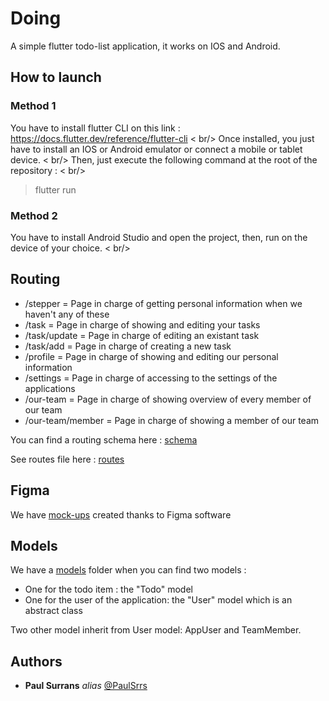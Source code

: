 # Doing

A simple flutter todo-list application, it works on IOS and Android.

## How to launch

### Method 1

You have to install flutter CLI on this link : https://docs.flutter.dev/reference/flutter-cli < br/>
Once installed, you just have to install an IOS or Android emulator or connect a mobile or tablet device. < br/>
Then, just execute the following command at the root of the repository : < br/>

> flutter run

### Method 2

You have to install Android Studio and open the project, then, run on the device of your choice. < br/>

## Routing

* /stepper = Page in charge of getting personal information when we haven't any of these
* /task = Page in charge of showing and editing your tasks
* /task/update = Page in charge of editing an existant task
* /task/add = Page in charge of creating a new task
* /profile = Page in charge of showing and editing our personal information
* /settings = Page in charge of accessing to the settings of the applications
* /our-team = Page in charge of showing overview of every member of our team
* /our-team/member = Page in charge of showing a member of our team

You can find a routing schema here : [schema](https://github.com/Emilien-Delevoye/Flutter-I/blob/develop/lib/routes/routing_schema.png)

See routes file here : [routes](https://github.com/Emilien-Delevoye/Flutter-I/blob/develop/lib/routes/routes.dart)

## Figma

We have [mock-ups](https://github.com/Emilien-Delevoye/Flutter-I/tree/master/mock_up) created thanks to Figma software

## Models

We have a [models](https://github.com/Emilien-Delevoye/Flutter-I/tree/master/lib/models) folder when you can find two models :
- One for the todo item : the "Todo" model
- One for the user of the application: the "User" model which is an abstract class

Two other model inherit from User model: AppUser and TeamMember.

## Authors

* **Paul Surrans** _alias_ [@PaulSrrs](https://github.com/PaulSrrs)
